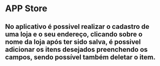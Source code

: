 # APP Store 

## No aplicativo é possivel realizar o cadastro de uma loja e o seu endereço, clicando sobre o nome da loja após ter sido salva, é possivel adicionar os itens desejados preenchendo os campos, sendo possível também deletar o item. 
